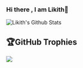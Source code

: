 ### Hi there , I am Likith👋

<!-- ![Github stats](https://github-readme-stats.vercel.app/api?username=likith1908) -->


<!-- # 💻Tech Stack
![C](https://img.shields.io/badge/c-%2300599C.svg?style=plastic&logo=c&logoColor=white) ![Python](https://img.shields.io/badge/python-3670A0?style=plastic&logo=python&logoColor=ffdd54) ![NumPy](https://img.shields.io/badge/numpy-%23013243.svg?style=plastic&logo=numpy&logoColor=white) ![Pandas](https://img.shields.io/badge/pandas-%23150458.svg?style=plastic&logo=pandas&logoColor=white) ![Plotly](https://img.shields.io/badge/Plotly-%233F4F75.svg?style=plastic&logo=plotly&logoColor=white) ![PyTorch](https://img.shields.io/badge/PyTorch-%23EE4C2C.svg?style=plastic&logo=PyTorch&logoColor=white) ![scikit-learn](https://img.shields.io/badge/scikit--learn-%23F7931E.svg?style=plastic&logo=scikit-learn&logoColor=white) ![TensorFlow](https://img.shields.io/badge/TensorFlow-%23FF6F00.svg?style=plastic&logo=TensorFlow&logoColor=white) -->
<!-- # 📊GitHub Stats : -->
<img align="center" src="https://github-readme-stats.vercel.app/api?username=likith1908&include_all_commits=true&count_private=true&show_icons=true&line_height=20&title_color=7A7ADB&icon_color=2234AE&text_color=D3D3D3&bg_color=0,000000,130F40" alt="Likith's Github Stats">
</br>
<!-- ![](https://github-readme-streak-stats.herokuapp.com/?user=likith1908&theme=radical&hide_border=false)<br/> -->
<!-- ![](https://github-readme-stats.vercel.app/api/top-langs/?username=likith1908&theme=radical&hide_border=false&include_all_commits=false&count_private=false&layout=compact) -->

## 🏆GitHub Trophies
![](https://github-trophies.vercel.app/?username=likith1908&theme=radical&no-frame=false&no-bg=false&margin-w=4)


<!--
**likith1908/likith1908** is a ✨ _special_ ✨ repository because its `README.md` (this file) appears on your GitHub profile.

Here are some ideas to get you started:

- 🔭 I’m currently working on ...
- 🌱 I’m currently learning ...
- 👯 I’m looking to collaborate on ...
- 🤔 I’m looking for help with ...
- 💬 Ask me about ...
- 📫 How to reach me: ...
- 😄 Pronouns: ...
- ⚡ Fun fact: ...
-->
